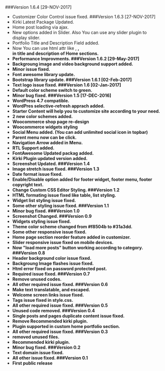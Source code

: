 ###Version 1.6.4 [29-NOV-2017]
* Customizer Color Control issue fixed.
###Version 1.6.3 [27-NOV-2017]
* Kirki Latest Package Updated.
* Home post loading via ajax.
* New options added in Slider. Also You can use any slider plugin to display slider.
* Portfolio Title and Description Field added.
* Now You can use html attr like <span>, <strong>,<br> in title and description of Home sections.
* Performance Improvments.
###Version 1.6.2 [29-May-2017]
* Backgroung image and video background support added.
* Minor issue fixed.
* Font awesome library update.
* Bootstrap library update.
###Version 1.6.1 [02-Feb-2017]
* Text logo issue fixed.
###Version 1.6 [02-Jan-2017]
* Default color scheme switch to green.
* Minor bug fixed.
###Version 1.5 [17-DEC-2016]
* WordPress 4.7 compatible.
* WordPres selective-refresh apprach added.
* Starter Content will help you to customize site according to your need.
* 2 new color schemes added.
* Woocommerce shop page re-design
* Woocommerce widgets styling
* Social Menu added. (You can add unlimited social icon in topbar)
* Parent menu now can be click.
* Navigation Arrow added in Menu.
* RTL Support added.
* FontAwesome Updated packag added.
* Kirki Plugin updated version added.
* Screenshot Updated.
###Version 1.4
* Image stretch issue fixed.
###Version 1.3
* Date format issue fixed.
* Enable/Disable option added for footer widget, footer menu, footer copyright text.
* Change Custom CSS Editor Styling.
###Version 1.2
* HTML formating issue fixed like table, list styling.
* Widget list styling issue fixed.
* Some other styling issue fixed.
###Version 1.1
* Minor bug fixed.
###Version 1.0
* Screenshot Changed.
###Version 0.9
* Widgets styling issue fixed.
* Theme color scheme changed from #f8504b to #31a3dd.
* Some other responsive issue fixed.
* Home page section reorder feature added in customizer.
* Slider responsive issue fixed on mobile devices.
* Now "load more posts" button working according to category.
###Version 0.8
* Header background color issue fixed.
* Backgroung Image flashes issue fixed.
* Html error fixed on password protected post.
* Required issue fixed.
###Version 0.7
* Remove unused codes.
* All other required issue fixed.
###Version 0.6
* Make text translatable, and escaped.
* Welcome screen links issue fixed.
* Tags issue fixed in style.css.
* All other required issue fixed.
###Version 0.5
* Unused code removed.
###Version 0.4
* Single posts and pages duplicate content issue fixed.
* Remove Recommended kirki plugin.
* Plugin supported in custom home portfolio section.
* All other required issue fixed.
###Version 0.3
* removed unused files.
* Recommended kirki plugin. 
* Minor bug fixed.
###Version 0.2
* Text domain issue fixed.
* All other issue fixed.
###Version 0.1
* First public release